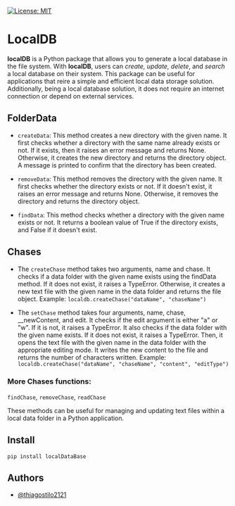 [![License: MIT](https://img.shields.io/badge/License-MIT-yellow.svg)](https://opensource.org/licenses/MIT)



# LocalDB

**localDB** is a Python package that allows you to generate a local database in the file system. With **localDB**, users can *create, update, delete*, and *search* a local database on their system. This package can be useful for applications that reire a simple and efficient local data storage solution. Additionally, being a local database solution, it does not require an internet connection or depend on external services.


## FolderData

- `createData`:
   This method creates a new directory with the given name. It first checks whether a directory with the same name already exists or not. If it exists, then it raises an error message and returns None. Otherwise, it creates the new directory and returns the directory object. A message is printed to confirm that the directory has been created.

- `removeData`:
   This method removes the directory with the given name. It first checks whether the directory exists or not. If it doesn't exist, it raises an error message and returns None. Otherwise, it removes the directory and returns the directory object.

- `findData`:
  This method checks whether a directory with the given name exists or not. It returns a boolean value of True if the directory exists, and False if it doesn't exist.

## Chases

- The `createChase` method takes two arguments, name and chase. It checks if a data folder with the given name exists using the findData method. If it does not exist, it raises a TypeError. Otherwise, it creates a new text file with the given name in the data folder and returns the file object.
Example:
```localdb.createChase("dataName", "chaseName")```

- The  `setChase` method takes four arguments, name, chase, __newContent, and edit. It checks if the edit argument is either "a" or "w". If it is not, it raises a TypeError. It also checks if the data folder with the given name exists. If it does not exist, it raises a TypeError. Then, it opens the text file with the given name in the data folder with the appropriate editing mode. It writes the new content to the file and returns the number of characters written.
Example:
```localdb.createChase("dataName", "chaseName", "content", "editType")```

### More Chases functions:
`findChase`, `removeChase`, `readChase`

These methods can be useful for managing and updating text files within a local data folder in a Python application.

## Install
```pip install localDataBase```

## Authors

- [@thiagostilo2121](https://www.github.com/thiagostilo2121)
